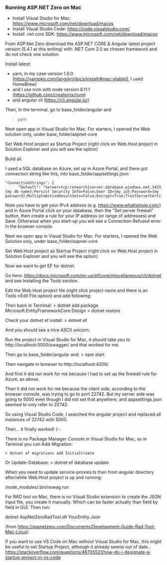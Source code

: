 ### Running ASP.NET Zero on Mac

 -  Install Visual Studio for Mac: https://www.microsoft.com/net/download/macos
 -  Install Visual Studio Code: https://code.visualstudio.com/
 -  Install .net core SDK: https://www.microsoft.com/net/download/macos

From ASP.Net Zero download the ASP.NET CORE & Angular latest project version (5.4.1 at this writing) with .NET Core 2.0 as chosen framework and do not check one solution.

Install latest:
 -  yarn, in my case version 1.6.0  (https://yarnpkg.com/lang/en/docs/install/#mac-stable0, I used HomeBrew)
 -  and I use nvm with node version 8.11.1  (https://github.com/creationix/nvm)
 -  and angular cli (https://cli.angular.io/)
  
Then, In the terminal, go to base_folder/angular and 
> yarn

Next open app in Visual Studio for Mac.  For starters, I opened the Web solution only, under base_folder/aspnet-core

Set Web.Host project as Startup Project (right click on Web.Host project in Solution Explorer and you will see the option)

Build all.

I used a SQL database on Azure, set up in Azure Portal, and there got connection string like this, into base_folder/appsettings.json:  

	"ConnectionStrings": {
	      "Default": "Server=tcp:research1server.database.windows.net,1433;Initial Catalog={my db name};Persist Security Info=False;User ID={my_id};Password={my password};MultipleActiveResultSets=False;Encrypt=True;TrustServerCertificate=False;Connection Timeout=30;"}, 
	
Note you have to get your IPv4 address (e.g. https://www.whatismyip.com/) and in Azure Portal  click on your database, then the "Set server firewall" button, then create a rule for your IP address (or range of addresses) and Save.  Otherwise when you start-up you will see a Connection Refused error in the browser console.

Next we open app in Visual Studio for Mac.  For starters, I opened the Web Solution only, under base_folder/aspnet-core

Set Web.Host project as Startup Project (right click on Web.Host project in Solution Explorer and you will see the option)

Now we want to get EF for dotnet. 

Go here: https://docs.microsoft.com/en-us/ef/core/miscellaneous/cli/dotnet and see Installing the Tools section. 

Edit the Web.Host project file (right click project name and there is an Tools->Edit File option) and add following:  
	<ItemGroup> <DotNetCliToolReference Include="Microsoft.EntityFrameworkCore.Tools.DotNet" Version="2.0.0" /> </ItemGroup>
	
Then back in Terminal:
	> dotnet add package Microsoft.EntityFrameworkCore.Design 
	> dotnet restore

Check your dotnet ef install:
	> dotnet ef

And you should see a nice ASCII unicorn.


Run the project in Visual Studio for Mac, it should take you to http://localhost:5000/swagger/ and that worked for me.

Then go to base_folder/angular and:
	> npm start
	
Then navigate in browser to http://localhost:4200/

And first it did not work for me because I had to set up the firewall rule for Azure, as above.

Then it did not work for me because the client side, according to the browser console, was trying to go to port 22742.  But my server side was going to 5000 even though I did not set that anywhere, and appsettings.json seemed to only refer to 22742.

So using Visual Studio Code, I searched the angular project and replaced all instances of 22742 with 5000.

Then… it finally worked!  (-:

There is no Package Manager Console in Visual Studio for Mac, so in Terminal you can Add-Migration:

	> dotnet ef migrations add InitialCreate

Or Update-Database:
	> dotnet ef database update
	
When you need to update service-proxies.ts then from angular directory after/while Web.Host project is up and running:

/node_modules/.bin/nswag run


For RAD tool on Mac, there is no Visual Studio extension to create the JSON input file, you create it manually. Which can be faster actually than field by field in GUI. Then run:

dotnet AspNetZeroRadTool.dll YourEntity.Json

(from https://aspnetzero.com/Documents/Development-Guide-Rad-Tool-Mac-Linux)



If you want to use VS Code on Mac without Visual Studio for Mac, this might be useful to set Startup Project, although it already seems out of date...
  https://stackoverflow.com/questions/46705521/how-do-i-designate-a-startup-project-in-vs-code
